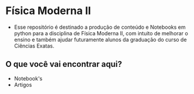 # Física Moderna II

- Esse repositório é destinado a produção de conteúdo e Notebooks em python para a disciplina de Física Moderna II, com intuito de melhorar o ensino e também ajudar futuramente alunos da graduação do curso de Ciências Exatas.

## O que você vai encontrar aqui?
- Notebook's 
- Artigos


